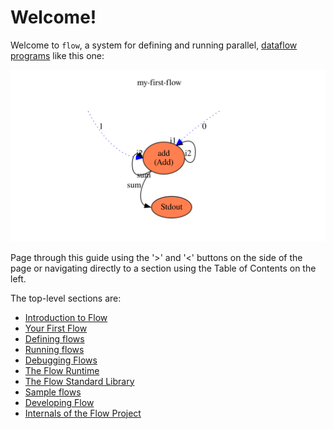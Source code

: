 # Welcome!
Welcome to `flow`, a system for defining and running parallel, 
[dataflow programs](https://en.wikipedia.org/wiki/Dataflow_programming) like this one:

![First flow](first.svg)

Page through this guide using the '>' and '<' buttons on the side of the page or navigating directly
to a section using the Table of Contents on the left.

The top-level sections are:
* [Introduction to Flow](docs/introduction/what_is_flow.md)
* [Your First Flow](docs/first_flow/first_flow.md)
* [Defining flows](docs/describing/definition_overview.md)
* [Running flows](docs/running/running.md)
* [Debugging Flows](docs/debugging/debugger.md)
* [The Flow Runtime](flowr/src/lib/context/README.md)
* [The Flow Standard Library](flowstdlib/README.md)
* [Sample flows](samples/README.md)
* [Developing Flow](docs/developing/overview.md)
* [Internals of the Flow Project](docs/internals/overview.md)
